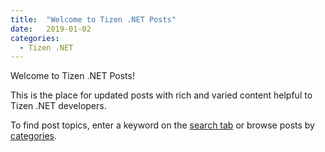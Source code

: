 ```yaml
---
title:  "Welcome to Tizen .NET Posts"
date:   2019-01-02
categories:
  - Tizen .NET
---
```


Welcome to Tizen .NET Posts!

This is the place for updated posts with rich and varied content helpful to Tizen .NET developers.

To find post topics, enter a keyword on the [search tab]({{site.url}}{{site.baseurl}}/search) or browse posts by [categories]({{site.url}}{{site.baseurl}}/categories).
